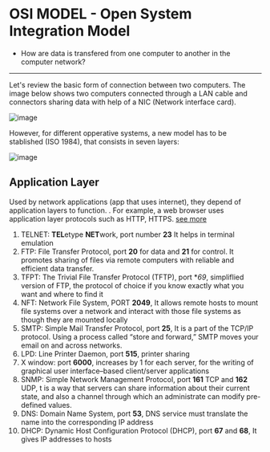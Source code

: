 # OSI MODEL - Open System Integration Model


- How are data is transfered from one computer to another in the computer network?
---

Let's review the basic form of connection between two computers. The image below shows two computers connected through a LAN cable 
and connectors sharing data with help of a NIC (Network interface card). 

![image](https://user-images.githubusercontent.com/33365899/170174042-e69ca880-a2d8-430b-b571-66265f4a5e5c.png)

However, for different opperative systems, a new model has to be stablished (ISO 1984), that consists in seven layers:

![image](https://user-images.githubusercontent.com/33365899/170175055-1b2c630b-c645-4f35-a151-51c8d3647319.png)

## Application Layer

Used by network applications (app that uses internet), they depend of application layers to function. . For example, a web browser uses application layer 
protocols such as HTTP, HTTPS. [see more](https://www.geeksforgeeks.org/protocols-application-layer/)

1. TELNET: **TEL**etype **NET**work, port number **23** It helps in terminal emulation 
2. FTP: File Transfer Protocol, port **20** for data and **21** for control. It promotes sharing of files via remote computers with reliable and efficient data transfer.
3. TFPT: The Trivial File Transfer Protocol (TFTP), port **69*, simpliflied version of FTP, the protocol of choice if you know exactly what you want and where to find it
4. NFT: Network File System, PORT **2049**,  It allows remote hosts to mount file systems over a network and interact with those file systems as though they are mounted locally
5. SMTP: Simple Mail Transfer Protocol, port **25**,  It is a part of the TCP/IP protocol. Using a process called “store and forward,” SMTP moves your email on and across networks.
6. LPD: Line Printer Daemon, port **515**, printer sharing
7. X window: port **6000**, increases by 1 for each server, for the writing of graphical user interface–based client/server applications
8. SNMP: Simple Network Management Protocol, port **161** TCP and **162** UDP, t is a way that servers can share information about their current state, and also a channel through which an administrate can modify pre-defined values. 
9. DNS: Domain Name System, port **53**, DNS service must translate the name into the corresponding IP address
10. DHCP: Dynamic Host Configuration Protocol (DHCP), port **67** and **68**, It gives IP addresses to hosts

